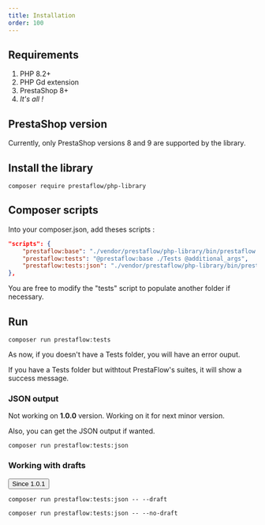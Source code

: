 ```yaml
---
title: Installation
order: 100
---
```


## Requirements

1. PHP 8.2+
2. PHP Gd extension
3. PrestaShop 8+
4. *It's all !*

## PrestaShop version

Currently, only PrestaShop versions 8 and 9 are supported by the library.

## Install the library

```shell
composer require prestaflow/php-library
```

## Composer scripts

Into your composer.json, add theses scripts :

``` json
"scripts": {
    "prestaflow:base": "./vendor/prestaflow/php-library/bin/prestaflow run",
    "prestaflow:tests": "@prestaflow:base ./Tests @additional_args",
    "prestaflow:tests:json": "./vendor/prestaflow/php-library/bin/prestaflow run --output=JSON ./Tests"
},
```

You are free to modify the "tests" script to populate another folder if necessary.

## Run

```shell
composer run prestaflow:tests
```

As now, if you doesn't have a Tests folder, you will have an error ouput.

If you have a Tests folder but withtout PrestaFlow's suites, it will show a success message.

### JSON output

<aside class="relative z-0 mt-5 overflow-hidden rounded-2xl bg-yellow-50 px-5 ring-1 ring-black/5 dark:bg-yellow-600/40">

Not working on __1.0.0__ version.
Working on it for next minor version.

</aside>

Also, you can get the JSON output if wanted.

```shell
composer run prestaflow:tests:json
```

### Working with drafts

<!-- Since -->
<div class="flex items-center gap-4">
  <div class="relative inline-flex">
    <button class="rounded-md bg-slate-800 py-2 px-4 border border-transparent text-center text-sm text-white transition-all shadow-md hover:shadow-lg focus:bg-slate-700 focus:shadow-none active:bg-slate-700 hover:bg-slate-700 active:shadow-none disabled:pointer-events-none disabled:opacity-50 disabled:shadow-none" type="button">
      Since 1.0.1
    </button>
    <span class="absolute top-0.5 left-0.5 grid min-h-[12px] min-w-[12px] -translate-x-2/4 -translate-y-2/4 place-items-center rounded-full bg-purple-600 py-1 px-1 text-xs font-medium leading-none text-white content-['']"></span>
  </div>
</div>
<!-- / Since -->

```shell
composer run prestaflow:tests:json -- --draft
```

```shell
composer run prestaflow:tests:json -- --no-draft
```
